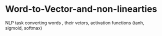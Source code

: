 # Word-to-Vector-and-non-linearties
NLP task converting words , their vetors, activation functions (tanh, sigmoid, softmax)
